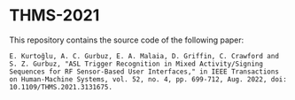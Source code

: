 # THMS-2021

This repository contains the source code of the following paper:

`E. Kurtoğlu, A. C. Gurbuz, E. A. Malaia, D. Griffin, C. Crawford and S. Z. Gurbuz, "ASL Trigger Recognition in Mixed Activity/Signing Sequences for RF Sensor-Based User Interfaces," in IEEE Transactions on Human-Machine Systems, vol. 52, no. 4, pp. 699-712, Aug. 2022, doi: 10.1109/THMS.2021.3131675.`

